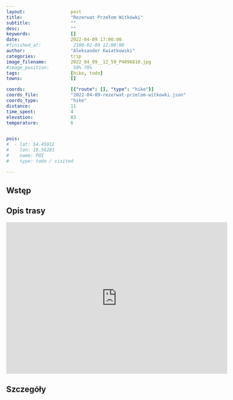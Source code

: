 ```yaml
---
layout:                 post
title:                  "Rezerwat Przełom Witkówki"
subtitle:               ""
desc:                   ""
keywords:               []
date:                   2022-04-09 17:00:00
#finished_at:            2100-02-09 12:00:00
author:                 "Aleksander Kwiatkowski"
categories:             trip
image_filename:         2022_04_09__12_59_P4096810.jpg
#image_position:         50% 70%
tags:                   [hike, todo]
towns:                  []

coords:                 [{"route": [], "type": "hike"}]
coords_file:            "2022-04-09-rezerwat-przelom-witkowki.json"
coords_type:            "hike"
distance:               11
time_spent:             4
elevation:              83
temperature:            6


pois:
#  - lat: 54.45911
#    lon: 18.56281
#    name: POI
#    type: todo / visited

---
```



## Wstęp

## Opis trasy

<iframe height='405' width='590' frameborder='0' allowtransparency='true' scrolling='no' src='https://www.strava.com/activities/6969308426/embed/9330924f013f07092c2b21a43fde4e20d8ead053'></iframe>

## Szczegóły
